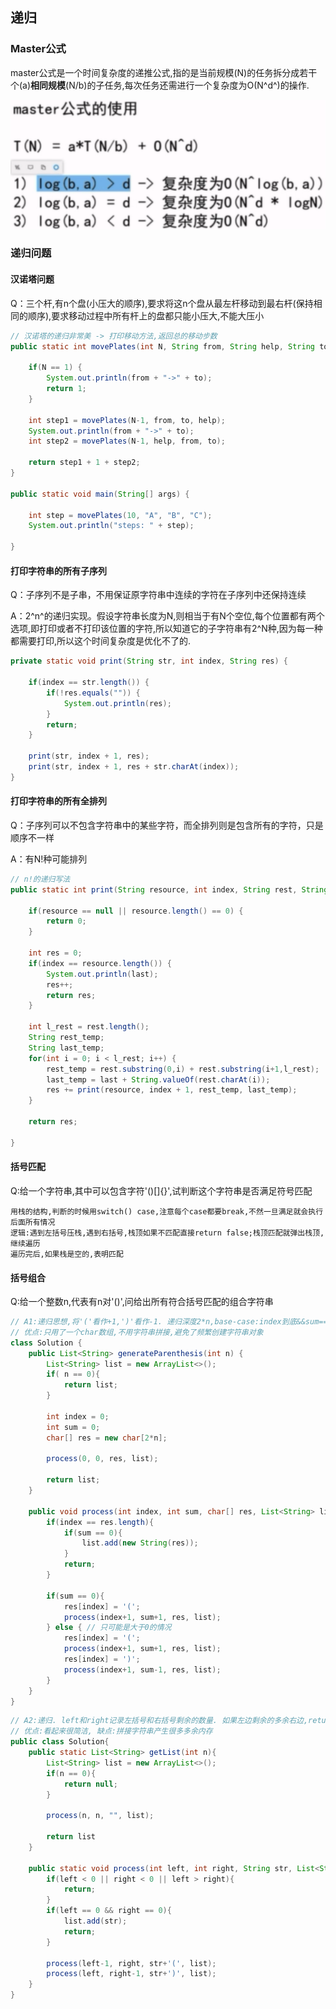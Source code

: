 ## 递归

### Master公式

master公式是一个时间复杂度的递推公式,指的是当前规模(N)的任务拆分成若干个(a)**相同规模**(N/b)的子任务,每次任务还需进行一个复杂度为O(N^d^)的操作.

![](../img/master公式.jpg)

### 递归问题

#### 汉诺塔问题

Q：三个杆,有n个盘(小压大的顺序),要求将这n个盘从最左杆移动到最右杆(保持相同的顺序),要求移动过程中所有杆上的盘都只能小压大,不能大压小

```java
// 汉诺塔的递归非常美 -> 打印移动方法,返回总的移动步数
public static int movePlates(int N, String from, String help, String to) {

    if(N == 1) {
        System.out.println(from + "->" + to);
        return 1;
    }

    int step1 = movePlates(N-1, from, to, help);
    System.out.println(from + "->" + to);
    int step2 = movePlates(N-1, help, from, to);

    return step1 + 1 + step2;
}

public static void main(String[] args) {

    int step = movePlates(10, "A", "B", "C");
    System.out.println("steps: " + step);

}
```

#### 打印字符串的所有子序列

Q：子序列不是子串，不用保证原字符串中连续的字符在子序列中还保持连续

A：2^n^的递归实现。假设字符串长度为N,则相当于有N个空位,每个位置都有两个选项,即打印或者不打印该位置的字符,所以知道它的子字符串有2^N种,因为每一种都需要打印,所以这个时间复杂度是优化不了的.

```java
private static void print(String str, int index, String res) {

    if(index == str.length()) {
        if(!res.equals("")) {
            System.out.println(res);
        }
        return;
    }

    print(str, index + 1, res);
    print(str, index + 1, res + str.charAt(index));
}
```

#### 打印字符串的所有全排列

Q：子序列可以不包含字符串中的某些字符，而全排列则是包含所有的字符，只是顺序不一样

A：有N!种可能排列

```java
// n!的递归写法
public static int print(String resource, int index, String rest, String last) {

    if(resource == null || resource.length() == 0) {
        return 0;
    }

    int res = 0;
    if(index == resource.length()) {
        System.out.println(last);
        res++;
        return res;
    }

    int l_rest = rest.length();
    String rest_temp;
    String last_temp;
    for(int i = 0; i < l_rest; i++) {
        rest_temp = rest.substring(0,i) + rest.substring(i+1,l_rest);
        last_temp = last + String.valueOf(rest.charAt(i));
        res += print(resource, index + 1, rest_temp, last_temp);
    }

    return res;

}
```

#### 括号匹配

Q:给一个字符串,其中可以包含字符'()[]{}',试判断这个字符串是否满足符号匹配

```
用栈的结构,判断的时候用switch() case,注意每个case都要break,不然一旦满足就会执行后面所有情况
逻辑:遇到左括号压栈,遇到右括号,栈顶如果不匹配直接return false;栈顶匹配就弹出栈顶,继续遍历
遍历完后,如果栈是空的,表明匹配
```

#### 括号组合

Q:给一个整数n,代表有n对'()',问给出所有符合括号匹配的组合字符串

```java
// A1:递归思想,将'('看作+1,')'看作-1. 递归深度2*n,base-case:index到底&&sum==0就是符合要求的字符串
// 优点:只用了一个char数组,不用字符串拼接,避免了频繁创建字符串对象
class Solution {
    public List<String> generateParenthesis(int n) {
        List<String> list = new ArrayList<>();
        if( n == 0){
            return list;
        }
        
        int index = 0;
        int sum = 0;
        char[] res = new char[2*n];
        
        process(0, 0, res, list);
        
        return list;
    }
    
    public void process(int index, int sum, char[] res, List<String> list){
        if(index == res.length){
            if(sum == 0){
                list.add(new String(res));
            }
            return;
        }
        
        if(sum == 0){
            res[index] = '(';
            process(index+1, sum+1, res, list);
        } else { // 只可能是大于0的情况
            res[index] = '(';
            process(index+1, sum+1, res, list);
            res[index] = ')';
            process(index+1, sum-1, res, list);
        }
    }
}
```

```java
// A2:递归. left和right记录左括号和右括号剩余的数量. 如果左边剩余的多余右边,return false
// 优点:看起来很简洁, 缺点:拼接字符串产生很多多余内存
public class Solution{
    public static List<String> getList(int n){
        List<String> list = new ArrayList<>();
        if(n == 0){
            return null;
        }
        
        process(n, n, "", list);
        
        return list
    }
    
    public static void process(int left, int right, String str, List<String> list){
        if(left < 0 || right < 0 || left > right){
            return;
        }
        if(left == 0 && right == 0){
            list.add(str);
            return;
        }
        
        process(left-1, right, str+'(', list);
        process(left, right-1, str+')', list);
    }
}
```





